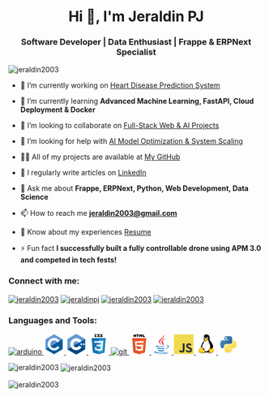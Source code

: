 <h1 align="center">Hi 👋, I'm Jeraldin PJ</h1> 
<h3 align="center">Software Developer | Data Enthusiast | Frappe & ERPNext Specialist</h3>

<p align="left"> <img src="https://komarev.com/ghpvc/?username=jeraldin2003&label=Profile%20views&color=0e75b6&style=flat" alt="jeraldin2003" /> </p>

- 🔭 I’m currently working on [Heart Disease Prediction System](https://github.com/jeraldin2003)  

- 🌱 I’m currently learning **Advanced Machine Learning, FastAPI, Cloud Deployment & Docker**  

- 👯 I’m looking to collaborate on [Full-Stack Web & AI Projects](https://github.com/jeraldin2003)  

- 🤝 I’m looking for help with [AI Model Optimization & System Scaling](https://www.linkedin.com/in/jeraldinpj)  

- 👨‍💻 All of my projects are available at [My GitHub](https://github.com/jeraldin2003)  

- 📝 I regularly write articles on [LinkedIn](https://www.linkedin.com/in/jeraldinpj)  

- 💬 Ask me about **Frappe, ERPNext, Python, Web Development, Data Science**  

- 📫 How to reach me **jeraldin2003@gmail.com**  

- 📄 Know about my experiences [Resume](https://drive.google.com/file/d/1ccDfGruwbxvp5-MtkeqL8VB0ObngY42s/view)  

- ⚡ Fun fact **I successfully built a fully controllable drone using APM 3.0 and competed in tech fests!**  

<h3 align="left">Connect with me:</h3>
<p align="left">
<a href="https://twitter.com/jeraldin2003" target="blank"><img align="center" src="https://raw.githubusercontent.com/rahuldkjain/github-profile-readme-generator/master/src/images/icons/Social/twitter.svg" alt="jeraldin2003" height="30" width="40" /></a>
<a href="https://linkedin.com/in/jeraldinpj" target="blank"><img align="center" src="https://raw.githubusercontent.com/rahuldkjain/github-profile-readme-generator/master/src/images/icons/Social/linked-in-alt.svg" alt="jeraldinpj" height="30" width="40" /></a>
<a href="https://codeforces.com/profile/jeraldin2003" target="blank"><img align="center" src="https://raw.githubusercontent.com/rahuldkjain/github-profile-readme-generator/master/src/images/icons/Social/codeforces.svg" alt="jeraldin2003" height="30" width="40" /></a>
<a href="https://www.leetcode.com/jeraldin2003" target="blank"><img align="center" src="https://raw.githubusercontent.com/rahuldkjain/github-profile-readme-generator/master/src/images/icons/Social/leet-code.svg" alt="jeraldin2003" height="30" width="40" /></a>
</p>

<h3 align="left">Languages and Tools:</h3>
<p align="left">
<a href="https://www.arduino.cc/" target="_blank" rel="noreferrer"> <img src="https://cdn.worldvectorlogo.com/logos/arduino-1.svg" alt="arduino" width="40" height="40"/> </a>
<a href="https://www.cprogramming.com/" target="_blank" rel="noreferrer"> <img src="https://raw.githubusercontent.com/devicons/devicon/master/icons/c/c-original.svg" alt="c" width="40" height="40"/> </a>
<a href="https://www.w3schools.com/cpp/" target="_blank" rel="noreferrer"> <img src="https://raw.githubusercontent.com/devicons/devicon/master/icons/cplusplus/cplusplus-original.svg" alt="cplusplus" width="40" height="40"/> </a>
<a href="https://www.w3schools.com/css/" target="_blank" rel="noreferrer"> <img src="https://raw.githubusercontent.com/devicons/devicon/master/icons/css3/css3-original-wordmark.svg" alt="css3" width="40" height="40"/> </a>
<a href="https://git-scm.com/" target="_blank" rel="noreferrer"> <img src="https://www.vectorlogo.zone/logos/git-scm/git-scm-icon.svg" alt="git" width="40" height="40"/> </a>
<a href="https://www.w3.org/html/" target="_blank" rel="noreferrer"> <img src="https://raw.githubusercontent.com/devicons/devicon/master/icons/html5/html5-original-wordmark.svg" alt="html5" width="40" height="40"/> </a>
<a href="https://www.java.com" target="_blank" rel="noreferrer"> <img src="https://raw.githubusercontent.com/devicons/devicon/master/icons/java/java-original.svg" alt="java" width="40" height="40"/> </a>
<a href="https://developer.mozilla.org/en-US/docs/Web/JavaScript" target="_blank" rel="noreferrer"> <img src="https://raw.githubusercontent.com/devicons/devicon/master/icons/javascript/javascript-original.svg" alt="javascript" width="40" height="40"/> </a>
<a href="https://www.linux.org/" target="_blank" rel="noreferrer"> <img src="https://raw.githubusercontent.com/devicons/devicon/master/icons/linux/linux-original.svg" alt="linux" width="40" height="40"/> </a>
<a href="https://www.python.org" target="_blank" rel="noreferrer"> <img src="https://raw.githubusercontent.com/devicons/devicon/master/icons/python/python-original.svg" alt="python" width="40" height="40"/> </a>
</p>

<p><img align="left" src="https://github-readme-stats.vercel.app/api/top-langs?username=jeraldin2003&show_icons=true&locale=en&layout=compact" alt="jeraldin2003" /></p>

<p>&nbsp;<img align="center" src="https://github-readme-stats.vercel.app/api?username=jeraldin2003&show_icons=true&locale=en" alt="jeraldin2003" /></p>

<p><img align="center" src="https://github-readme-streak-stats.herokuapp.com/?user=jeraldin2003&" alt="jeraldin2003" /></p>
